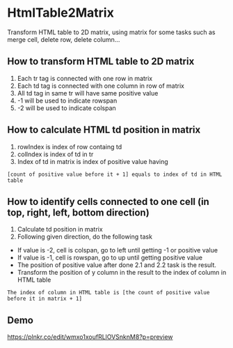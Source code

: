 # HtmlTable2Matrix
Transform HTML table to 2D matrix, using matrix for some tasks such as merge cell, delete row, delete column...

## How to transform HTML table to 2D matrix

1. Each tr tag is connected with one row in matrix
2. Each td tag is connected with one column in row of matrix
3. All td tag in same tr will have same positive value 
4. -1 will be used to indicate rowspan
5. -2 will be used to indicate colspan

## How to calculate HTML td position in matrix

1. rowIndex is index of row containg td
2. colIndex is index of td in tr
3. Index of td in matrix is index of positive value having

`[count of positive value before it + 1] equals to index of td in HTML table`

## How to identify cells connected to one cell (in top, right, left, bottom direction)

1. Calculate td position in matrix
2. Following given direction, do the following task
  * If value is -2, cell is colspan, go to left until getting -1 or positive value
  * If value is -1, cell is rowspan, go to up until getting positive value
  * The position of positive value after done 2.1 and 2.2 task is the result.
  * Transform the position of y column in the result to the index of column in HTML table

`The index of column in HTML table is [the count of positive value before it in matrix + 1]`

## Demo

https://plnkr.co/edit/wmxo1xoufRLlOVSnknM8?p=preview
